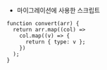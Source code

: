 - 마이그레이션에 사용한 스크립트

```
function convert(arr) {
  return arr.map((col) =>
    col.map((v) => {
      return { type: v };
    })
  );
}
```
